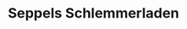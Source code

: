 ---
title: "Seppels Schlemmerladen"
url: /empuriabrava/seppels-schlemmerladen/
shop: Lebensmittel
---